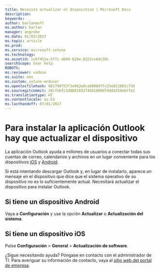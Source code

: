 ```yaml
---
title: Necesita actualizar el dispositivo | Microsoft Docs
description: 
keywords: 
author: barlanmsft
ms.author: barlan
manager: angrobe
ms.date: 01/03/2017
ms.topic: article
ms.prod: 
ms.service: microsoft-intune
ms.technology: 
ms.assetid: ccb7451e-5ffc-4604-b28e-8322cc64c58c
searchScope: User help
ROBOTS: 
ms.reviewer: vadona
ms.suite: ems
ms.custom: intune-enduser
ms.openlocfilehash: 081798753f3e962e0ca500097fc55e021802c73d
ms.sourcegitcommit: 34cfebfc1d8b81032f4d41869d74dda559e677e2
ms.translationtype: HT
ms.contentlocale: es-ES
ms.lasthandoff: 07/01/2017
---
```

# <a name="you-need-to-upgrade-your-device-to-install-the-outlook-app"></a>Para instalar la aplicación Outlook hay que actualizar el dispositivo

La aplicación Outlook ayuda a millones de usuarios a conectar todas sus cuentas de correo, calendarios y archivos en un lugar conveniente para los dispositivos [iOS](https://itunes.apple.com/us/app/microsoft-outlook-email-calendar/id951937596?mt=8) y [Android](https://play.google.com/store/apps/details?id=com.microsoft.office.outlook).

Si está intentando descargar Outlook y, en lugar de instalarlo, aparece un mensaje en el dispositivo que dice que el sistema operativo de su dispositivo no es lo suficientemente actual. Necesitará actualizar el dispositivo para instalar Outlook.

## <a name="if-you-have-an-android-device"></a>Si tiene un dispositivo Android
Vaya a **Configuración** y use la opción **Actualizar** o **Actualización del sistema**.

## <a name="if-you-have-an-ios-device"></a>Si tiene un dispositivo iOS
Pulse **Configuración** > **General** > **Actualización de software**.

¿Sigue necesitando ayuda? Póngase en contacto con el administrador de TI. Para averiguar su información de contacto, vaya al [sitio web del portal de empresa](http://portal.manage.microsoft.com).
